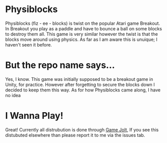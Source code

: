 Physiblocks
===========
Physiblocks (fiz - ee - blocks) is twist on the popular Atari game Breakout. In Breakout you play as a paddle and have to bounce a ball on some blocks to destroy them all. This game is very similar however the twist is that the blocks move around using physics. As far as I am aware this is unuique; I haven't seen it before.

But the repo name says...
=========================
Yes, I know. This game was initially supposed to be a breakout game in Unity, for practice. However after forgetting to secure the blocks down I decided to keep them this way. As for how Physiblocks came along, I have no idea

I Wanna Play!
=============
Great! Currently all distrubution is done through [Game Jolt][GameJolt], If you see this distubuted elsewhere than please report it to me via the issues tab.

[GameJolt]: http://gamejolt.com/games/arcade/phhysiblocks/54829/
